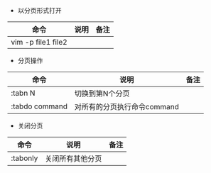 ---
---
* 以分页形式打开

|命令|说明|备注|
|-|-|-|
|vim -p file1 file2|||

* 分页操作

|命令|说明|备注|
|-|-|-|
|:tabn N|切换到第N个分页||
|:tabdo command|对所有的分页执行命令command||

* 关闭分页

|命令|说明|备注|
|-|-|-|
|:tabonly|关闭所有其他分页||